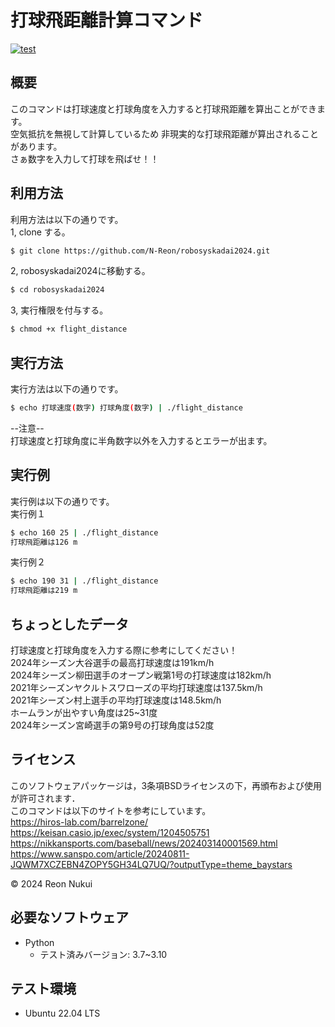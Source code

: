 # 打球飛距離計算コマンド
[![test](https://github.com/N-Reon/robosys2024/actions/workflows/test.yml/badge.svg?branch=main)](https://github.com/N-Reon/robosys2024/actions/workflows/test.yml)

## 概要
このコマンドは打球速度と打球角度を入力すると打球飛距離を算出ことができます。  
空気抵抗を無視して計算しているため  非現実的な打球飛距離が算出されることがあります。  
さぁ数字を入力して打球を飛ばせ！！

## 利用方法
利用方法は以下の通りです。  
1, clone する。
```bash
$ git clone https://github.com/N-Reon/robosyskadai2024.git
```
2, robosyskadai2024に移動する。
```bash
$ cd robosyskadai2024
```
3, 実行権限を付与する。
```bash
$ chmod +x flight_distance
```

## 実行方法
実行方法は以下の通りです。  
```bash
$ echo 打球速度(数字) 打球角度(数字) | ./flight_distance  
```
--注意--  
打球速度と打球角度に半角数字以外を入力するとエラーが出ます。

## 実行例
実行例は以下の通りです。  
実行例１    
```bash
$ echo 160 25 | ./flight_distance  
打球飛距離は126 m
```
実行例２  
```bash
$ echo 190 31 | ./flight_distance  
打球飛距離は219 m
```

## ちょっとしたデータ
打球速度と打球角度を入力する際に参考にしてください！  
2024年シーズン大谷選手の最高打球速度は191km/h  
2024年シーズン柳田選手のオープン戦第1号の打球速度は182km/h  
2021年シーズンヤクルトスワローズの平均打球速度は137.5km/h  
2021年シーズン村上選手の平均打球速度は148.5km/h  
ホームランが出やすい角度は25~31度  
2024年シーズン宮崎選手の第9号の打球角度は52度  

## ライセンス
このソフトウェアパッケージは，3条項BSDライセンスの下，再頒布および使用が許可されます．  
このコマンドは以下のサイトを参考にしています。  
https://hiros-lab.com/barrelzone/  
https://keisan.casio.jp/exec/system/1204505751  
https://nikkansports.com/baseball/news/202403140001569.html  
https://www.sanspo.com/article/20240811-JQWM7XCZEBN4ZOPY5GH34LQ7UQ/?outputType=theme_baystars  

© 2024 Reon Nukui
## 必要なソフトウェア
- Python
  - テスト済みバージョン: 3.7~3.10

## テスト環境
- Ubuntu 22.04 LTS  

